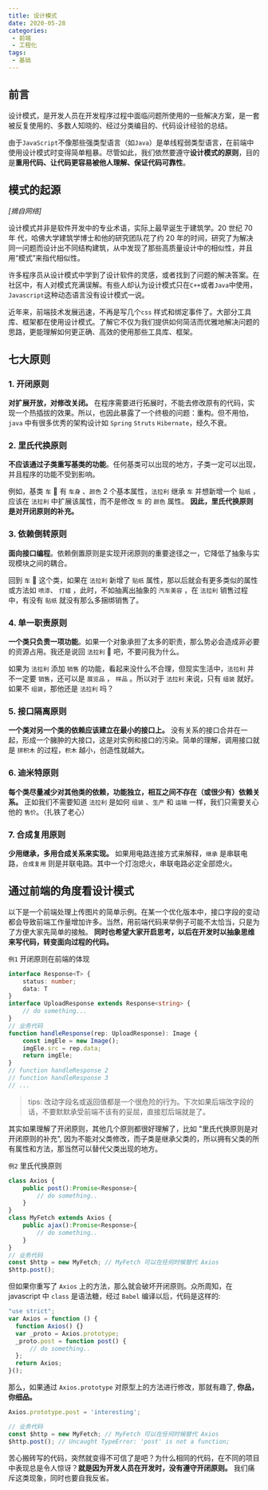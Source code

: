 ```yaml
---
title: 设计模式
date: 2020-05-28
categories:
 - 前端
 - 工程化
tags:
 - 基础
---
```


## 前言

设计模式，是开发人员在开发程序过程中面临问题所使用的一些解决方案，是一套被反复使用的、多数人知晓的、经过分类编目的、代码设计经验的总结。

由于`JavaScript`不像那些强类型语言（如`Java`）是单线程弱类型语言，在前端中使用设计模式时变得简单粗暴。尽管如此，我们依然要遵守**设计模式的原则**，目的是**重用代码、让代码更容易被他人理解、保证代码可靠性**。

## 模式的起源

_[摘自网络]_

设计模式并非是软件开发中的专业术语，实际上最早诞生于建筑学。20 世纪 70 年 代，哈佛大学建筑学博士和他的研究团队花了约 20 年的时间，研究了为解决同一问题而设计出不同结构建筑，从中发现了那些高质量设计中的相似性，并且用“模式”来指代相似性。

许多程序员从设计模式中学到了设计软件的灵感，或者找到了问题的解决答案。在社区中，有人对模式充满误解。有些人却认为设计模式只在`C++`或者`Java`中使用，`Javascript`这种动态语言没有设计模式一说。

近年来，前端技术发展迅速，不再是写几个`css` 样式和绑定事件了。大部分工具库、框架都在使用设计模式。了解它不仅为我们提供如何简洁而优雅地解决问题的思路，更能理解如何更正确、高效的使用那些工具库、框架。

## 七大原则

### 1.  开闭原则

**对扩展开放，对修改关闭。** 在程序需要进行拓展时，不能去修改原有的代码，实现一个热插拔的效果。所以，也因此暴露了一个终极的问题：重构。但不用怕，`java` 中有很多优秀的架构设计如 `Spring` `Struts` `Hibernate`，经久不衰。

### 2.  里氏代换原则

**不应该通过子类重写基类的功能**。任何基类可以出现的地方，子类一定可以出现，并且程序的功能不受到影响。

例如，基类 `车` 🚗 有 `车身` 、`颜色` 2 个基本属性，`法拉利` 继承 `车` 并想新增一个 `贴纸` ，应该在 `法拉利` 中扩展该属性，而不是修改 `车` 的 `颜色` 属性。 **因此，里氏代换原则是对开闭原则的补充。**

### 3.  依赖倒转原则

**面向接口编程**。依赖倒置原则是实现开闭原则的重要途径之一，它降低了抽象与实现模块之间的耦合。

回到 `车` 🚗 这个类，如果在 `法拉利` 新增了 `贴纸` 属性，那以后就会有更多类似的属性或方法如 `喷漆`、 `打蜡` ，此时，不如抽离出抽象的 `汽车美容` ，在 `法拉利` 销售过程中，有没有 `贴纸` 就没有那么多捆绑销售了。

### 4.  单一职责原则

**一个类只负责一项功能**。如果一个对象承担了太多的职责，那么势必会造成非必要的资源占用。我还是说回 `法拉利` 🚗 吧，不要问我为什么。

如果为 `法拉利` 添加 `销售` 的功能，看起来没什么不合理，但现实生活中，`法拉利` 并不一定要 `销售`，还可以是 `展览品` ， `样品` 。所以对于 `法拉利` 来说，只有 `组装` 就好。如果不 `组装`，那他还是 `法拉利` 吗？

### 5.  接口隔离原则

**一个类对另一个类的依赖应该建立在最小的接口上。** 没有关系的接口合并在一起，形成一个臃肿的大接口，这是对实例和接口的污染。简单的理解，调用接口就是 `拼积木` 的过程，`积木` 越小，创造性就越大。

### 6.  迪米特原则

**每个类尽量减少对其他类的依赖，功能独立，相互之间不存在（或很少有）依赖关系。** 正如我们不需要知道 `法拉利` 是如何 `组装` 、`生产` 和 `运输` 一样，我们只需要关心他的 `售价`。（扎铁了老心）

### 7.  合成复用原则

**少用继承，多用合成关系来实现。** 如果用电路连接方式来解释，`继承` 是串联电路，`合成复用` 则是并联电路。其中一个灯泡熄火，串联电路必定全部熄火。

## 通过前端的角度看设计模式

以下是一个前端处理上传图片的简单示例。在某一个优化版本中，接口字段的变动都会导致前端工作量增加许多。当然，用前端代码来举例子可能不太恰当，只是为了方便大家先简单的接触。 **同时也希望大家开启思考，以后在开发时以抽象思维来写代码，转变面向过程的代码。**

`例1` 开闭原则在前端的体现

```ts
interface Response<T> {
    status: number;
    data: T
}
interface UploadResponse extends Response<string> {
    // do something...
}
// 业务代码
function handleResponse(rep: UploadResponse): Image {
    const imgEle = new Image();
    imgEle.src = rep.data;
    return imgEle;
}
// function handleResponse 2
// function handleResponse 3
// ...
```

> tips: 改动字段名或返回值都是一个很危险的行为。下次如果后端改字段的话，不要默默承受前端不该有的妥屈，直接怼后端就是了。

其实如果理解了开闭原则，其他几个原则都很好理解了，比如 "里氏代换原则是对开闭原则的补充", 因为不能对父类修改，而子类是继承父类的，所以拥有父类的所有属性和方法，那当然可以替代父类出现的地方。

`例2` 里氏代换原则

```ts
class Axios {
    public post():Promise<Response>{
        // do something..
    }
}
class MyFetch extends Axios {
    public ajax():Promise<Response>{
        // do something..
    }
}
// 业务代码
const $http = new MyFetch; // MyFetch 可以在任何时候替代 Axios
$http.post();
```

但如果你重写了 `Axios` 上的方法，那么就会破坏开闭原则。众所周知，在 javascript 中 `class` 是语法糖，经过 `Babel` 编译以后，代码是这样的:

```js
"use strict";
var Axios = function () {
  function Axios() {}
  var _proto = Axios.prototype;
  _proto.post = function post() {
      // do something..
  };
  return Axios;
}();
```

那么，如果通过 `Axios.prototype` 对原型上的方法进行修改，那就有趣了,
**你品，你细品。**

``` js
Axios.prototype.post = 'interesting';

// 业务代码
const $http = new MyFetch; // MyFetch 可以在任何时候替代 Axios
$http.post(); // Uncaught TypeError: 'post' is not a function;
```

苦心搬砖写的代码，突然就变得不可信了是吧？为什么相同的代码，在不同的项目中表现总是令人惊讶？**就是因为开发人员在开发时，没有遵守开闭原则。** 我们痛斥这类现象，同时也要自我反省。


